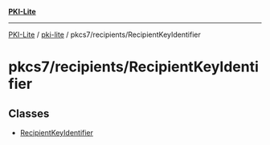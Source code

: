 [**PKI-Lite**](../../../../README.md)

---

[PKI-Lite](../../../../README.md) / [pki-lite](../../../README.md) / pkcs7/recipients/RecipientKeyIdentifier

# pkcs7/recipients/RecipientKeyIdentifier

## Classes

- [RecipientKeyIdentifier](classes/RecipientKeyIdentifier.md)
